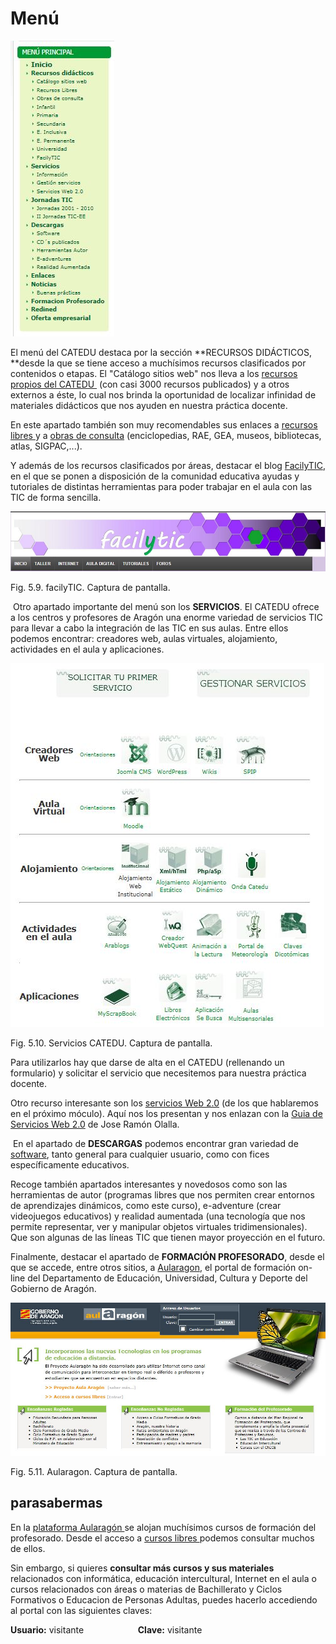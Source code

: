 
# Menú


![](img/menu_catedu.JPG)

El menú del CATEDU destaca por la sección **RECURSOS DIDÁCTICOS, **desde la que se tiene acceso a muchísimos recursos clasificados por contenidos o etapas. El "Catálogo sitios web" nos lleva a los [recursos propios del CATEDU ](http://www.catedu.es/catalogo/) (con casi 3000 recursos publicados) y a otros externos a éste, lo cual nos brinda la oportunidad de localizar infinidad de materiales didácticos que nos ayuden en nuestra práctica docente.

En este apartado también son muy recomendables sus enlaces a [recursos libres ](http://www.catedu.es/webcatedu/index.php/recursosdidacticos/recursos-libres)y a [obras de consulta](http://www.catedu.es/webcatedu/index.php/recursosdidacticos/obrasdeconsulta) (enciclopedias, RAE, GEA, museos, bibliotecas, atlas, SIGPAC,...).

Y además de los recursos clasificados por áreas, destacar el blog [FacilyTIC](http://www.catedu.es/facilytic/), en el que se ponen a disposición de la comunidad educativa ayudas y tutoriales de distintas herramientas para poder trabajar en el aula con las TIC de forma sencilla.


![](img/facilyTIC.JPG)

Fig. 5.9. facilyTIC. Captura de pantalla.

 Otro apartado importante del menú son los **SERVICIOS**. El CATEDU ofrece a los centros y profesores de Aragón una enorme variedad de servicios TIC para llevar a cabo la integración de las TIC en sus aulas. Entre ellos podemos encontrar: creadores web, aulas virtuales, alojamiento,  actividades en el aula y aplicaciones.


![](img/servicios_catedu.JPG)

Fig. 5.10. Servicios CATEDU. Captura de pantalla.

Para utilizarlos hay que darse de alta en el CATEDU (rellenando un formulario) y solicitar el servicio que necesitemos para nuestra práctica docente.

Otro recurso interesante son los [servicios Web 2.0](http://www.catedu.es/webcatedu/index.php/servicios/serviciosweb20) (de los que hablaremos en el próximo móculo). Aquí nos los presentan y nos enlazan con la [Guia de Servicios Web 2.0](http://catedu.es/arablogs/blog.php?id_blog=1145) de Jose Ramón Olalla.

 En el apartado de **DESCARGAS** podemos encontrar gran variedad de [software](http://www.catedu.es/webcatedu/index.php/descargas/software), tanto general para cualquier usuario, como con fices específicamente educativos.

Recoge también apartados interesantes y novedosos como son las herramientas de autor (programas libres que nos permiten crear entornos de aprendizajes dinámicos, como este curso), e-adventure (crear videojuegos educativos) y realidad aumentada (una tecnología que nos permite representar, ver y manipular objetos virtuales tridimensionales). Que son algunas de las líneas TIC que tienen mayor proyección en el futuro.

Finalmente, destacar el apartado de **FORMACIÓN PROFESORADO**, desde el que se accede, entre otros sitios, a [Aularagon](http://www.aularagon.org/index.asp), el portal de formación on-line del Departamento de Educación, Universidad, Cultura y Deporte del Gobierno de Aragón.


![](img/aularagon.JPG)

Fig. 5.11. Aularagon. Captura de pantalla.

## parasabermas

En la [plataforma Aularagón ](http://www.aularagon.org/index.asp)se alojan muchísimos cursos de formación del profesorado. Desde el acceso a [cursos libres ](http://www.aularagon.org/asignaturas.asp)podemos consultar muchos de ellos.

Sin embargo, si quieres **consultar más cursos y sus materiales** relacionados con informática, educación intercultural, Internet en el aula o cursos relacionados con áreas o materias de Bachillerato y Ciclos Formativos o Educacion de Personas Adultas, puedes hacerlo accediendo al portal con las siguientes claves:

**Usuario:** visitante                      **Clave:** visitante

